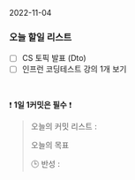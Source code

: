 2022-11-04
### 오늘 할일 리스트

- [ ] CS 토픽 발표 (Dto)
- [ ] 인프런 코딩테스트 강의 1개 보기

<br/>

❗ **1일 1커밋은 필수** ❗
> 오늘의 커밋 리스트 :
>
> 오늘의 목표
>
> 🕒 반성 :
>
>

<br/>